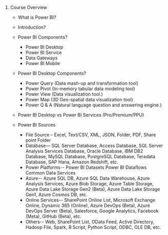 1.	Course Overview
    - What is Power BI?
    - Introduction?
    - Power BI Components?
        - Power BI Desktop
	    - Power BI Service
        - Data Gateways
	    - Power BI Mobile
    - Power BI Desktop Components?
        - Power Query (Data mash-up and transformation tool)
	    - Power Pivot (In-memory tabular data modeling tool)
        - Power View (Data visualization tool.)
	    - Power Map (3D Geo-spatial data visualization tool)
        - Power Q & A (Natural language question and answering engine.)


    - Power BI Desktop vs Power BI Services (Pro/Premium/PPU)
    - Power BI Sources
        - File Source –
            Excel, Text/CSV, XML, JSON, Folder, PDF, Share point Folder 
        - Database—
            SQL Server Database, Access Database, SQL Server Analysis Services Database, Oracle Database, IBM DB2 Database, MySQL Database, PostgreSQL Database, Teradata Database, SAP Hana, Amazon Redshift, etc.
        - Power Platforms--
            Power BI Datasets
            Power BI Dataflows 
            Common Data Services 
        - Azure--
            Azure SQL DB, Azure SQL Data Warehouse, Azure Analysis Services, Azure Blob Storage, Azure Table Storage, Azure Data Lake Storage Gen2 (Beta), Azure Data Lake Storage Gen1, Azure Cosmos DB, etc.
        - Online Services--
            SharePoint Online List, Microsoft Exchange Online, Dynamic 365 (Online), Azure DevOps (Beta), Azure DevOps Server (Beta), Salesforce, Google Analytics, Facebook (Meta), GitHub (Beta), etc.
        - Others--
            Web, SharePoint List, OData Feed, Active Directory, Hadoop File, Spark, R Script, Python Script, ODBC, OLE DB, etc.


